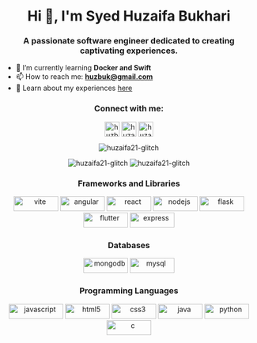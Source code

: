 <h1 align="center">Hi 👋, I'm Syed Huzaifa Bukhari</h1>
<h3 align="center">A passionate software engineer dedicated to creating captivating experiences.</h3>

- 🌱 I’m currently learning **Docker and Swift**
- 📫 How to reach me: **huzbuk@gmail.com**
- 📄 Learn about my experiences [here](https://drive.google.com/file/d/1viUUdZaDYKFwxr95L0Fu_jbS5GQfL7T2/view?usp=sharing)

<h3 align="center">Connect with me:</h3>
<p align="center">
  <a href="https://twitter.com/huzbuk" target="blank"><img align="center" src="https://img.shields.io/badge/-huzbuk-1DA1F2?style=flat&logo=Twitter&logoColor=white" alt="huzbuk" height="30" /></a>
  <a href="https://linkedin.com/in/huzaifa-bukhari-link" target="blank"><img align="center" src="https://img.shields.io/badge/-huzaifa--bukhari-0077B5?style=flat&logo=Linkedin&logoColor=white" alt="huzaifa-bukhari" height="30"/></a>
  <a href="https://instagram.com/huzaifa.bukhari_" target="blank"><img align="center" src="https://img.shields.io/badge/-huzaifa.bukhari_-E4405F?style=flat&logo=Instagram&logoColor=white" alt="huzaifa.bukhari_" height="30" /></a>
</p>

<p align="center">
  <img src="https://github-readme-stats.vercel.app/api/top-langs?username=huzaifa21-glitch&show_icons=true&locale=en&layout=compact" alt="huzaifa21-glitch" />
</p>
  
<p align="center">
  <img src="https://github-readme-streak-stats.herokuapp.com/?user=huzaifa21-glitch&" alt="huzaifa21-glitch" />
  <img src="https://github-readme-stats.vercel.app/api?username=huzaifa21-glitch&show_icons=true&locale=en" alt="huzaifa21-glitch" />
</p>

<h3 align="center">Frameworks and Libraries</h3>
<p align="center">
  <img src="https://img.shields.io/badge/-Vite-B73BFE?style=flat&logo=vite&logoColor=white" alt="vite" width="90" height="30"/>
  <img src="https://img.shields.io/badge/-Angular-DD0031?style=flat&logo=angular&logoColor=white" alt="angular" width="90" height="30"/>
  <img src="https://img.shields.io/badge/-React-61DAFB?style=flat&logo=react&logoColor=white" alt="react" width="90" height="30"/>
  <img src="https://img.shields.io/badge/-Node.js-339933?style=flat&logo=nodedotjs&logoColor=white" alt="nodejs" width="90" height="30"/>
  <img src="https://img.shields.io/badge/-Flask-000000?style=flat&logo=flask&logoColor=white" alt="flask" width="90" height="30"/>
  <img src="https://img.shields.io/badge/-Flutter-02569B?style=flat&logo=flutter&logoColor=white" alt="flutter" width="90" height="30"/>
  <img src="https://img.shields.io/badge/-Express-000000?style=flat&logo=express&logoColor=white" alt="express" width="90" height="30"/>
</p>

<h3 align="center">Databases</h3>
<p align="center">
  <img src="https://img.shields.io/badge/-MongoDB-47A248?style=flat&logo=mongodb&logoColor=white" alt="mongodb" width="90" height="30"/>
  <img src="https://img.shields.io/badge/-MySQL-4479A1?style=flat&logo=mysql&logoColor=white" alt="mysql" width="90" height="30"/>
</p>

<h3 align="center">Programming Languages</h3>
<p align="center">
  <img src="https://img.shields.io/badge/-JavaScript-F7DF1E?style=flat&logo=javascript&logoColor=black" alt="javascript" width="110" height="30"/>
  <img src="https://img.shields.io/badge/-HTML5-E34F26?style=flat&logo=html5&logoColor=white" alt="html5" width="90" height="30"/>
  <img src="https://img.shields.io/badge/-CSS3-1572B6?style=flat&logo=css3&logoColor=white" alt="css3" width="90" height="30"/>
  <img src="https://img.shields.io/badge/-Java-ED8B00?style=flat&logo=java&logoColor=white" alt="java" width="90" height="30"/>
  <img src="https://img.shields.io/badge/-Python-3776AB?style=flat&logo=python&logoColor=white" alt="python" width="90" height="30"/>
  <img src="https://img.shields.io/badge/-C-A8B9CC?style=flat&logo=c&logoColor=black" alt="c" width="90" height="30"/>
</p>
